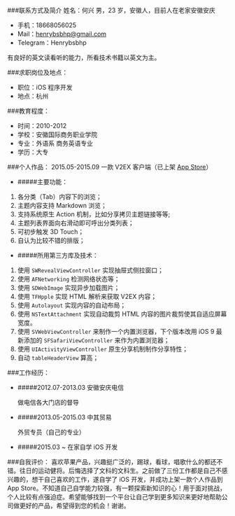 ###联系方式及简介
姓名：何兴
男，23 岁，安徽人，目前人在老家安徽安庆


* 手机：18668056025 
* Mail：henrybsbhp@gmail.com
* Telegram：Henrybsbhp

有良好的英文读看听的能力，所看技术书籍以英文为主。

###求职岗位及地点：

* 职位：iOS 程序开发
* 地点：杭州

###教育程度：
* 时间：2010-2012
* 学校：安徽国际商务职业学院
* 专业：外语系 商务英语专业
* 学历：大专



###个人作品：
2015.05-2015.09 一款 V2EX 客户端（已上架 [App Store](https://itunes.apple.com/us/app/v2ex-du/id1039894419?mt=8)）

* #####主要功能：

1. 各分类（Tab）内容下的浏览；
2. 主题内容支持 Markdown 浏览；
3. 支持系统原生 Action 机制，比如分享拷贝主题链接等等;
4. 主题列表界面向右滑动即可呼出分类列表；
5. 可初步触发 3D Touch；
6. 自认为比较不错的排版；

* #####所用第三方库及技术：

1. 使用 `SWRevealViewController` 实现抽屉式侧拉窗口；
2. 使用 `AFNetworking` 检测网络状态等；
3. 使用 `SDWebImage` 实现异步加载图片；
4. 使用 `TFHpple` 实现 HTML 解析来获取 V2EX 内容；
5. 使用 `Autolayout` 实现内容的自动布局；
6. 使用 `NSTextAttachment` 实现自动裁剪 HTML 内容的图片裁剪使其自适应屏幕宽度。
7. 使用 `SVWebViewController` 来制作一个内置浏览器，下个版本改用 iOS 9 最新添加的 `SFSafariViewController` 来作为内置浏览器；
8. 使用 `UIActivityViewController` 原生分享机制制作分享特性；
9. 自动 `tableHeaderView` 算高；

###工作经历：
   
* #####2012.07-2013.03 安徽安庆电信   

	做电信各大门店的督导

* #####2013.05-2015.03 中其贸易

	外贸专员（自己的专业）
	
* #####2015.03 ~  在家自学 iOS 开发


###自我评价：
喜欢苹果产品，兴趣挺广泛的，踢球，看球，唱歌什么的都还不错。往日的运动健将。后悔选择了文科的文科生。之前做了三份工作都是自己不感兴趣的，想干自己喜欢的工作，遂自学了 iOS 开发，并成功上架一款个人作品到 App Store。不知道自己自学能力较强，有一颗探索新知识的心！用于面对挑战，个人比较有点强迫症。希望能够找到一个平台让自己学到更多知识来更好地帮助公司做更好的产品，希望得到您的机会！谢谢。


